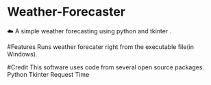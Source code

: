 # Weather-Forecaster
 ☁️ A simple weather forecasting using python and tkinter .

#Features
Runs weather forecater right from the executable file(in Windows).

#Credit
This software uses code from several open source packages.
   Python
   Tkinter
   Request
   Time
